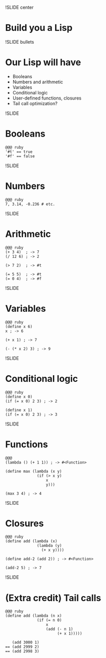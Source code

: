 !SLIDE center
# Build you a Lisp

!SLIDE bullets
# Our Lisp will have

* Booleans
* Numbers and arithmetic
* Variables
* Conditional logic
* User-defined functions, closures
* Tail call optimization?

!SLIDE
# Booleans

    @@@ ruby
    '#t' == true
    '#f' == false

!SLIDE
# Numbers

    @@@ ruby
    7, 3.14, -0.236 # etc.

!SLIDE
# Arithmetic

    @@@ ruby
    (+ 3 4)  ; -> 7
    (/ 12 6) ; -> 2
    
    (> 7 2)  ; -> #t
    
    (= 5 5)  ; -> #t
    (= 0 4)  ; -> #f

!SLIDE
# Variables

    @@@ ruby
    (define x 6)
    x ; -> 6
    
    (+ x 1) ; -> 7
    
    (- (* x 2) 3) ; -> 9

!SLIDE
# Conditional logic

    @@@ ruby
    (define x 0)
    (if (= x 0) 2 3) ; -> 2
    
    (define x 1)
    (if (= x 0) 2 3) ; -> 3

!SLIDE
# Functions

    @@@
    (lambda () (+ 1 1)) ; -> #<Function>
    
    (define max (lambda (x y)
                  (if (> x y)
                      x
                      y)))
    
    (max 3 4) ; -> 4

!SLIDE
# Closures

    @@@ ruby
    (define add (lambda (x)
                  (lambda (y)
                    (+ x y))))
    
    (define add-2 (add 2)) ; -> #<Function>
    
    (add-2 5) ; -> 7

!SLIDE
# (Extra credit) Tail calls

    @@@ ruby
    (define add (lambda (n x)
                  (if (= n 0)
                      x
                      (add (- n 1)
                           (+ x 1)))))
    
       (add 3000 1)
    == (add 2999 2)
    == (add 2998 3)

